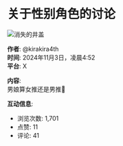 # 关于性别角色的讨论

![消失的井盖](https://pbs.twimg.com/profile_images/1889235227136131072/jCJ_Udbz_normal.jpg)

**作者**: @kirakira4th  
**时间**: 2024年11月3日，凌晨4:52  
**平台**: X

**内容**:  
男娘算女推还是男推🤔

**互动信息**:  
- 浏览次数: 1,701  
- 点赞: 11  
- 评论: 41  